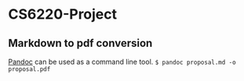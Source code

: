# CS6220-Project

## Markdown to pdf conversion

[Pandoc](https://pandoc.org/) can be used as a command line tool.
`$ pandoc proposal.md -o proposal.pdf`

